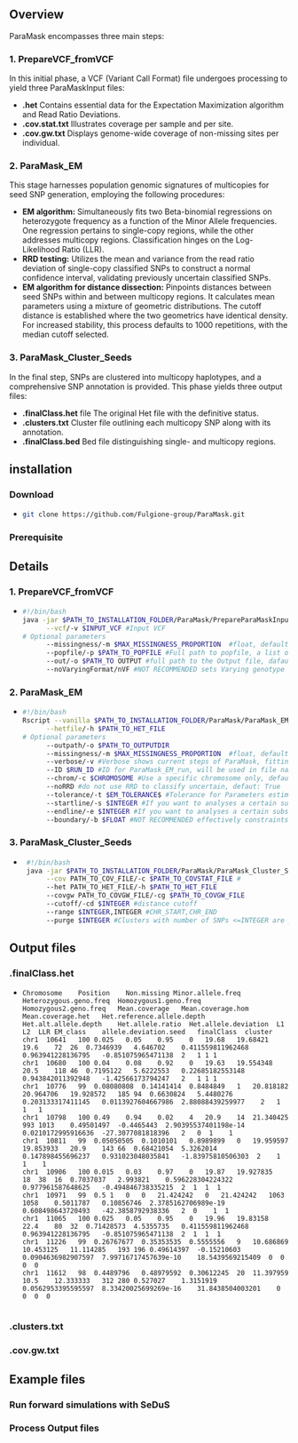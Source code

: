## Overview
ParaMask encompasses three main steps:

### 1. PrepareVCF_fromVCF
In this initial phase, a VCF (Variant Call Format) file undergoes processing to yield three ParaMaskInput files:

- **.het** Contains essential data for the Expectation Maximization algorithm and Read Ratio Deviations.
- **.cov.stat.txt** Illustrates coverage per sample and per site.
- **.cov.gw.txt** Displays genome-wide coverage of non-missing sites per individual.

### 2. ParaMask_EM
This stage harnesses population genomic signatures of multicopies for seed SNP generation, employing the following procedures:

- **EM algorithm:** Simultaneously fits two Beta-binomial regressions on heterozygote frequency as a function of the Minor Allele frequencies. One regression pertains to single-copy regions, while the other addresses multicopy regions. Classification hinges on the Log-Likelihood Ratio (LLR).
- **RRD testing:** Utilizes the mean and variance from the read ratio deviation of single-copy classified SNPs to construct a normal confidence interval, validating previously uncertain classified SNPs.
- **EM algorithm for distance dissection:** Pinpoints distances between seed SNPs within and between multicopy regions. It calculates mean parameters using a mixture of geometric distributions. The cutoff distance is established where the two geometrics have identical density. For increased stability, this process defaults to 1000 repetitions, with the median cutoff selected.

### 3. ParaMask_Cluster_Seeds
In the final step, SNPs are clustered into multicopy haplotypes, and a comprehensive SNP annotation is provided. This phase yields three output files:

- **.finalClass.het** file The original Het file with the definitive status.
- **.clusters.txt** Cluster file outlining each multicopy SNP along with its annotation.
- **.finalClass.bed** Bed file distinguishing single- and multicopy regions.

## installation

### Download
- ```bash
  git clone https://github.com/Fulgione-group/ParaMask.git

### Prerequisite



## Details 

### 1. PrepareVCF_fromVCF
- ```bash
  #!/bin/bash
  java -jar $PATH_TO_INSTALLATION_FOLDER/ParaMask/PrepareParaMaskInput_fromVCF.jar\
        --vcf/-v $INPUT_VCF #Input VCF
  # Optional parameters
        --missingness/-m $MAX_MISSINGNESS_PROPORTION  #float, default = 0: no missing sites allowed
        --popfile/-p $PATH_TO_POPFILE #Full path to popfile, a list of samples in each row, default all samples in the VCF
        --out/-o $PATH_TO OUTPUT #full path to the Output file, dafault is the input file. Extensions for the different files are added automatically
        --noVaryingFormat/nVF #NOT RECOMMENDED sets Varying genotype format of the VCF to false, default true.

### 2. ParaMask_EM
- ```bash
  #!/bin/bash
  Rscript --vanilla $PATH_TO_INSTALLATION_FOLDER/ParaMask/ParaMask_EM_v2.4.R\
        --hetfile/-h $PATH_TO_HET_FILE
  # Optional parameters
        --outpath/-o $PATH_TO_OUTPUTDIR
        --missingness/-m $MAX_MISSINGNESS_PROPORTION  #float, default = 0.1: no missing sites allowed
        --verbose/-v #Verbose shows current steps of ParaMask, fitting process of VGAM, default is false
        --ID $RUN_ID #ID for ParaMask_EM_run, will be used in file naming
        --chrom/-c $CHROMOSOME #Use a specific chromosome only, default: all chromosomes
        --noRRD #do not use RRD to classify uncertain, defaut: True
        --tolerance/-t $EM_TOLERANCE$ #Tolerance for Parameters estimated by the EM algorithm on heterezygote frequency, default: 0.001
        --startline/-s $INTEGER #If you want to analyses a certain subset of SNPs in the hetfile you can specify start end lines
        --endline/-e $INTEGER #If you want to analyses a certain subset of SNPs in the hetfile you can specify start end lines
        --boundary/-b $FLOAT #NOT RECOMMENDED effectively constraints the upper Parameter space of the MAF*(Z=="K") variable, Helps with EM convergence in extreme cases


### 3. ParaMask_Cluster_Seeds
- ```bash
   #!/bin/bash
   java -jar $PATH_TO_INSTALLATION_FOLDER/ParaMask/ParaMask_Cluster_Seeds.jar\
        --cov PATH_TO_COV_FILE/-c $PATH_TO_COVSTAT_FILE #
        --het PATH_TO_HET_FILE/-h $PATH_TO_HET_FILE
        --covgw PATH_TO_COVGW_FILE/-cg $PATH_TO_COVGW_FILE
        --cutoff/-cd $INTEGER #distance cutoff
        --range $INTEGER,INTEGER #CHR_START,CHR_END
        --purge $INTEGER #Clusters with number of SNPs <=INTEGER are purged, default = 1.


## Output files

### .finalClass.het
- ```
  Chromosome	Position	Non.missing	Minor.allele.freq	Heterozygous.geno.freq	Homozygous1.geno.freq	Homozygous2.geno.freq	Mean.coverage	Mean.coverage.hom	Mean.coverage.het	Het.reference.allele.depth	Het.alt.allele.depth	Het.allele.ratio  Het.allele.deviation	L1	L2	LLR	EM_class	allele.deviation.seed	finalClass	cluster
  chr1	10641	100	0.025	0.05	0.95	0	19.68	19.68421	19.6	72	26	0.7346939	4.646702	0.411559811962468	0.963941228136795	-0.851075965471138	2	1 1	1
  chr1	10680	100	0.04	0.08	0.92	0	19.63	19.554348	20.5	118	46	0.7195122	5.6222553	0.22685182553148	0.943842011392948	-1.42566173794247	2	1 1	1
  chr1	10776	99	0.08080808	0.14141414	0.8484849	1	20.818182	20.964706	19.928572	185	94	0.6630824	5.4480276	0.203133317411145	0.0113927604667986	2.88088439259977	2	1	1	1
  chr1	10798	100	0.49	0.94	0.02	4	20.9	14	21.340425	993	1013	0.49501497	-0.4465443	2.90395537401198e-14	0.0210172995916636	-27.3077081818396	2	0  1	1
  chr1	10811	99	0.05050505	0.1010101	0.8989899	0	19.959597	19.853933	20.9	143	66	0.68421054	5.3262014	0.147898455696237	0.931023048035841	-1.83975810506303  2	1  1	1
  chr1	10906	100	0.015	0.03	0.97	0	19.87	19.927835	18	38	16	0.7037037	2.993821	0.596228304224322	0.977961587648625	-0.494846738335215	2  1  1  1
  chr1	10971	99	0.5	1	0	0	21.424242	0	21.424242	1063	1058	0.5011787	0.10856746	2.3785162706989e-19	0.608498643720493	-42.3858792938336	2  0	1  1
  chr1	11065	100	0.025	0.05	0.95	0	19.96	19.83158	22.4	80	32	0.71428573	4.5355735	0.411559811962468	0.963941228136795	-0.851075965471138	2  1  1  1
  chr1	11226	99	0.26767677	0.35353535	0.5555556	9	10.686869	10.453125	11.114285	193	196	0.49614397	-0.15210603	0.0904636982907597	7.99716717457639e-10	18.5439569215409  0  0  0  0
  chr1	11612	98	0.4489796	0.48979592	0.30612245	20	11.397959	10.5	12.333333	312	280	0.527027	1.3151919	0.0562953395595597	8.33420025699269e-16	31.8438504003201	0  0  0  0


### .clusters.txt
### .cov.gw.txt


## Example files


### Run forward simulations with SeDuS


### Process Output files
